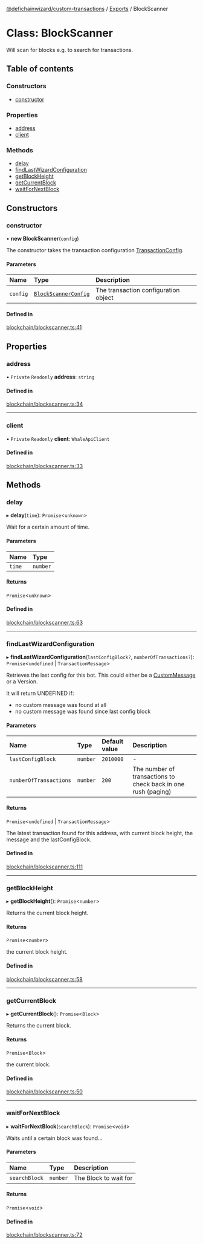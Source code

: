 [@defichainwizard/custom-transactions](../README.md) / [Exports](../modules.md) / BlockScanner

# Class: BlockScanner

Will scan for blocks e.g. to search for transactions.

## Table of contents

### Constructors

- [constructor](BlockScanner.md#constructor)

### Properties

- [address](BlockScanner.md#address)
- [client](BlockScanner.md#client)

### Methods

- [delay](BlockScanner.md#delay)
- [findLastWizardConfiguration](BlockScanner.md#findlastwizardconfiguration)
- [getBlockHeight](BlockScanner.md#getblockheight)
- [getCurrentBlock](BlockScanner.md#getcurrentblock)
- [waitForNextBlock](BlockScanner.md#waitfornextblock)

## Constructors

### constructor

• **new BlockScanner**(`config`)

The constructor takes the transaction configuration [TransactionConfig](../interfaces/TransactionConfig.md).

#### Parameters

| Name | Type | Description |
| :------ | :------ | :------ |
| `config` | [`BlockScannerConfig`](../interfaces/BlockScannerConfig.md) | The transaction configuration object |

#### Defined in

[blockchain/blockscanner.ts:41](https://github.com/DeFiChain-Wizard/custom-transcation-library/blob/06cc37e/src/blockchain/blockscanner.ts#L41)

## Properties

### address

• `Private` `Readonly` **address**: `string`

#### Defined in

[blockchain/blockscanner.ts:34](https://github.com/DeFiChain-Wizard/custom-transcation-library/blob/06cc37e/src/blockchain/blockscanner.ts#L34)

___

### client

• `Private` `Readonly` **client**: `WhaleApiClient`

#### Defined in

[blockchain/blockscanner.ts:33](https://github.com/DeFiChain-Wizard/custom-transcation-library/blob/06cc37e/src/blockchain/blockscanner.ts#L33)

## Methods

### delay

▸ **delay**(`time`): `Promise`<`unknown`\>

Wait for a certain amount of time.

#### Parameters

| Name | Type |
| :------ | :------ |
| `time` | `number` |

#### Returns

`Promise`<`unknown`\>

#### Defined in

[blockchain/blockscanner.ts:63](https://github.com/DeFiChain-Wizard/custom-transcation-library/blob/06cc37e/src/blockchain/blockscanner.ts#L63)

___

### findLastWizardConfiguration

▸ **findLastWizardConfiguration**(`lastConfigBlock?`, `numberOfTransactions?`): `Promise`<`undefined` \| `TransactionMessage`\>

Retrieves the last config for this bot. This could either be a [CustomMessage](../interfaces/CustomMessage.md) or a Version.

It will return UNDEFINED if:

- no custom message was found at all
- no custom message was found since last config block

#### Parameters

| Name | Type | Default value | Description |
| :------ | :------ | :------ | :------ |
| `lastConfigBlock` | `number` | `2010000` | - |
| `numberOfTransactions` | `number` | `200` | The number of transactions to check back in one rush (paging) |

#### Returns

`Promise`<`undefined` \| `TransactionMessage`\>

The latest transaction found for this address, with current block height, the message and the lastConfigBlock.

#### Defined in

[blockchain/blockscanner.ts:111](https://github.com/DeFiChain-Wizard/custom-transcation-library/blob/06cc37e/src/blockchain/blockscanner.ts#L111)

___

### getBlockHeight

▸ **getBlockHeight**(): `Promise`<`number`\>

Returns the current block height.

#### Returns

`Promise`<`number`\>

the current block height.

#### Defined in

[blockchain/blockscanner.ts:58](https://github.com/DeFiChain-Wizard/custom-transcation-library/blob/06cc37e/src/blockchain/blockscanner.ts#L58)

___

### getCurrentBlock

▸ **getCurrentBlock**(): `Promise`<`Block`\>

Returns the current block.

#### Returns

`Promise`<`Block`\>

the current block.

#### Defined in

[blockchain/blockscanner.ts:50](https://github.com/DeFiChain-Wizard/custom-transcation-library/blob/06cc37e/src/blockchain/blockscanner.ts#L50)

___

### waitForNextBlock

▸ **waitForNextBlock**(`searchBlock`): `Promise`<`void`\>

Waits until a certain block was found...

#### Parameters

| Name | Type | Description |
| :------ | :------ | :------ |
| `searchBlock` | `number` | The Block to wait for |

#### Returns

`Promise`<`void`\>

#### Defined in

[blockchain/blockscanner.ts:72](https://github.com/DeFiChain-Wizard/custom-transcation-library/blob/06cc37e/src/blockchain/blockscanner.ts#L72)
